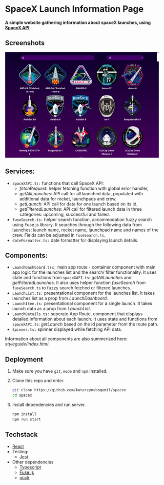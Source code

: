 # SpaceX Launch Information Page

**A simple website gathering information about spaceX launches, using [SpaceX API](https://github.com/r-spacex/SpaceX-API).**


## Screenshots
<p align="center">
  <img src="Images/image.png" />
</p>


## Services:
* `spaceXAPI.ts:` functions that call SpaceX API:
  * *fetchRequest:* helper fetching function with global error handler,
  * *getAllLaunches:* API call for all launched data, populated with additional data for rocket, launchpads and crew,
  * *getLaunch:* API call for data for one launch based on its id,
  * *getFilteredLaunches:* API call for filtered launch data in three categories: upcoming, successful and failed.
* `fuseSearch.ts:` helper search function, accommodation fuzzy search using Fuse.js library. It searches through the following data from launches: launch name, rocket name, launchpad name and names of the crew. Fields can be adjusted in `fuseSearch.ts`.
* `dateFormatter.ts:` date formatter for displaying launch details.


## Components:
* `LaunchDashboard.tsx:` main app route - container component with main app logic for the launches list and the search/ filter functionality. It uses state and functions from `spaceXAPI.ts`: *getAllLaunches* and *getFilteredLaunches*. It also uses helper function *fuseSearch* from `fuseSearch.ts` to fuzzy search fetched or filtered launches.
* `LaunchList.ts:` presentational component for the launches list. It takes launches list as a prop from *LaunchDashboard*.
* `LaunchItem.ts:` presentational component for a single launch. It takes launch data as a prop from *LaunchList*.
* `LaunchDetails.ts:` seperate App Route, component that displays detailed information about each launch. It uses state and functions from `spaceXAPI.ts`: *getLaunch* based on the id parameter from the route path.
* `Spinner.ts:` spinner displayed while fetching API data.

Information about all components are also summerized here:
*styleguide/index.html*.


## Deployment
1. Make sure you have `git`, `node` and `npm` installed. 

2. Clone this repo and enter.

    ```bash
    git clone https://github.com/katarzynabogumil/spacex
    cd spacex
    ```

3. Install dependencies and run server.

   ```bash
   npm install
   npm run start
   ```


## Techstack
* [React](https://react.dev/)
* Testing:
  * [Jest](https://jestjs.io/)
* Other dependencies
  * [Typescript](https://www.typescriptlang.org/)
  * [Fuse.js](https://www.fusejs.io/)
  * [nock](https://github.com/nock/nock)